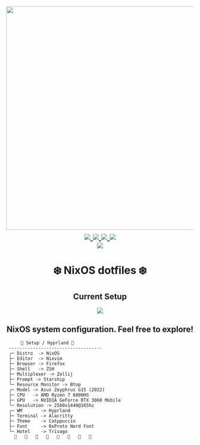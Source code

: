 <h1 align="center">
<a href='#'><img src="https://raw.githubusercontent.com/catppuccin/catppuccin/main/assets/palette/macchiato.png" width="600px"/></a>
  <br>
  <div>
    <a href="https://github.com/redyf/nixdots/issues">
        <img src="https://img.shields.io/github/issues/anubhavuniyal/flakenix?color=fab387&labelColor=303446&style=for-the-badge">
    </a>
    <a href="https://github.com/redyf/nixdots/stargazers">
        <img src="https://img.shields.io/github/stars/anubhavuniyal/flakenix?color=ca9ee6&labelColor=303446&style=for-the-badge">
    </a>
    <a href="https://github.com/redyf/nixdots">
        <img src="https://img.shields.io/github/repo-size/anubhavuniyal/flakenix?color=ea999c&labelColor=303446&style=for-the-badge">
    </a>
    <a href="https://github.com/redyf/nixdots/LICENSE">
        <img src="https://img.shields.io/static/v1.svg?style=for-the-badge&label=License&message=MIT&logoColor=ca9ee6&colorA=313244&colorB=cba6f7"/>
    </a>
    <br>
    </div>
        <img href="https://builtwithnix.org" src="https://builtwithnix.org/badge.svg"/>
   </h1>

<div align="center">
<h1>
❄️ NixOS dotfiles ❄️
</h1>
<h2>
Current Setup
</h2>
<img src=https://github.com/anubhavuniyal/flakenix/blob/main/modules/home-manager/wallpaper.jpg?raw=true">
</div>
<h2 align="center">NixOS system configuration. Feel free to explore!</h2>

```mint
⠀⠀   🌸 Setup / Hyprland 🌸
 -----------------------------------
 ╭─ Distro  -> NixOS
 ├─ Editor  -> Nixvim
 ├─ Browser -> Firefox
 ├─ Shell   -> ZSH
 ├─ Multiplexer -> Zellij
 ├─ Prompt -> Starship
 ╰─ Resource Monitor -> Btop
 ╭─ Model -> Asus Zeyphrus G15 (2022)
 ├─ CPU   -> AMD Ryzen 7 6800HS
 ├─ GPU   -> NVIDIA GeForce RTX 3060 Mobile
 ╰─ Resolution -> 2560x1440@165hz
 ╭─ WM       -> Hyprland
 ├─ Terminal -> Alacritty
 ├─ Theme    -> Catppuccin
 ├─ Font     -> 0xProto Nerd Font
 ╰─ Hotel    -> Trivago
                        
```
